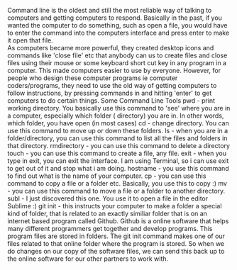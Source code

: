 Command line is the oldest and still the most reliable way of talking to computers and getting computers to respond. Basically in the past, if you wanted the computer to do something, such as open a file, you would have to enter the command into the computers interface and press enter to make it open that file.  
As computers became more powerful, they created desktop icons and commands like 'close file' etc that anybody can us to create files and close files using their mouse or some keyboard short cut key in any program in a computer. This made computers easier to use by everyone. However, for people who design these computer programs ie computer coders/programs, they need to use the old way of getting computers to follow instructions, by pressing commands in and hitting 'enter' to get computers to do certain things.
Some Command Line Tools 
pwd - print working directory. You basically use this command to 'see' where you are in a computer, especially which folder ( directory) you are in. In other words, which folder, you have open (in most cases)
cd - change directory. You can use this command to move up or down these folders.
ls - when you are in a folder/directory, you can use this command to list all the files and folders in that directory.
rmdirectory - you can use this command to delete a directory
touch - you can use this command to create a file, any file.
exit - when you type in exit, you can exit the interface. I am using Terminal, so i can use exit to get out of it and stop what i am doing.
hostname - you use this command to find out what is the name of your computer.
cp - you can use this command to copy a file or a folder etc. Basically, you use this to copy :)
mv - you can use this command to move a file or a folder to another directory.
subl - I just discovered this one. You use it to open a file in the editor Sublime :)
git init - this instructs your computer to make a folder a special kind of folder, that is related to an exactly similiar folder that is on an internet based program called Github. Github is a online software that helps many different programmers get together and develop programs. This program files are stored in folders. The git init command makes one of our files related to that online folder where the program is stored. So when we do changes on our copy of the software files, we can send this back up to the online software for our other partners to work with.